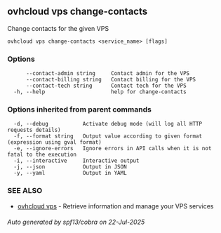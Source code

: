 ## ovhcloud vps change-contacts

Change contacts for the given VPS

```
ovhcloud vps change-contacts <service_name> [flags]
```

### Options

```
      --contact-admin string     Contact admin for the VPS
      --contact-billing string   Contact billing for the VPS
      --contact-tech string      Contact tech for the VPS
  -h, --help                     help for change-contacts
```

### Options inherited from parent commands

```
  -d, --debug           Activate debug mode (will log all HTTP requests details)
  -f, --format string   Output value according to given format (expression using gval format)
  -e, --ignore-errors   Ignore errors in API calls when it is not fatal to the execution
  -i, --interactive     Interactive output
  -j, --json            Output in JSON
  -y, --yaml            Output in YAML
```

### SEE ALSO

* [ovhcloud vps](ovhcloud_vps.md)	 - Retrieve information and manage your VPS services

###### Auto generated by spf13/cobra on 22-Jul-2025
